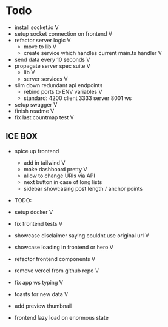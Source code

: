 # Todo
- install socket.io V
- setup socket connection on frontend V
- refactor server logic V
  - move to lib V
  - create service which handles current main.ts handler V
- send data every 10 seconds V
- propagate server spec suite V
  - lib V
  - server services V
- slim down redundant api endpoints
  - rebind ports to ENV variables V
  - standard: 4200 client
              3333 server
              8001 ws
- setup swagger V
- finish readme V
- fix last countmap test V

## ICE BOX
- spice up frontend
  - add in tailwind V
  - make dashboard pretty V
  - allow to change URIs via API
  - next button in case of long lists
  - sidebar showcasing post length / anchor points

- TODO:
- setup docker V
- fix frontend tests V
- showcase disclaimer saying couldnt use original url V
- showcase loading in frontend or hero V
- refactor frontend components V
- remove vercel  from github repo V
- fix app ws typing V
- toasts for new data V


- add preview thumbnail 
- frontend lazy load on enormous state
